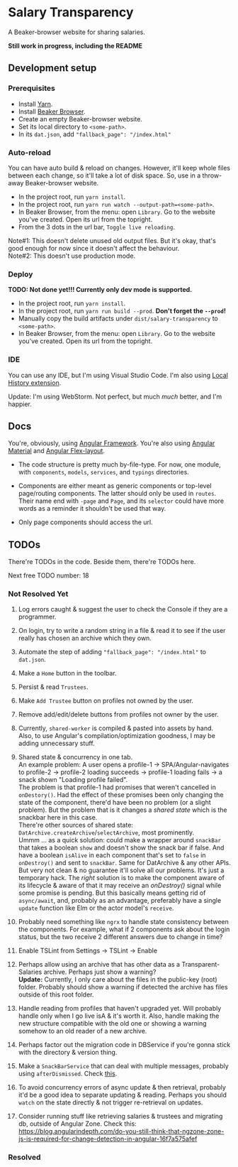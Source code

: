 # Salary Transparency

A Beaker-browser website for sharing salaries.

**Still work in progress, including the README**

## Development setup

### Prerequisites

- Install [Yarn](https://yarnpkg.com).
- Install [Beaker Browser](https://beakerbrowser.com/).
- Create an empty Beaker-browser website.
- Set its local directory to `<some-path>`.
- In its `dat.json`, add `"fallback_page": "/index.html"`

### Auto-reload

You can have auto build & reload on changes. However, it'll keep whole files between each change, so it'll take a lot of disk space. So, use in a throw-away Beaker-browser website.

- In the project root, run `yarn install`.
- In the project root, run `yarn run watch --output-path=<some-path>`.
- In Beaker Browser, from the menu: open `Library`. Go to the website you've created. Open its url from the topright.
- From the 3 dots in the url bar, `Toggle live reloading`.

Note#1: This doesn't delete unused old output files. But it's okay, that's good enough for now since it doesn't affect the behaviour.  
Note#2: This doesn't use production mode.

### Deploy

**TODO: Not done yet!!! Currently only dev mode is supported.**

- In the project root, run `yarn install`.
- In the project root, run `yarn run build --prod`. **Don't forget the `--prod`!**
- Manually copy the build artifacts under `dist/salary-transparency` to `<some-path>`.
- In Beaker Browser, from the menu: open `Library`. Go to the website you've created. Open its url from the topright.

### IDE

You can use any IDE, but I'm using Visual Studio Code. I'm also using [Local History extension](https://marketplace.visualstudio.com/items?itemName=xyz.local-history).

Update: I'm using WebStorm. Not perfect, but much _much_ better, and I'm happier.

## Docs

You're, obviously, using [Angular Framework](https://angular.io/). You're also using [Angular Material](https://material.angular.io) and [Angular Flex-layout](https://github.com/angular/flex-layout/wiki/Declarative-API-Overview).

- The code structure is pretty much by-file-type. For now, one module, with `components`, `models`, `services`, and `typings` directories.

- Components are either meant as generic components or top-level page/routing components. The latter should only be used in `routes`. Their name end with `-page` and `Page`, and its `selector` could have more words as a reminder it shouldn't be used that way.

- Only page components should access the url.

## TODOs

There're TODOs in the code. Beside them, there're TODOs here.

Next free TODO number: 18

### Not Resolved Yet

1) Log errors caught & suggest the user to check the Console if they are a programmer.

2) On login, try to write a random string in a file & read it to see if the user really has chosen an archive which they own.

3) Automate the step of adding `"fallback_page": "/index.html"` to `dat.json`.

4) Make a `Home` button in the toolbar.

5) Persist & read `Trustees`.

6) Make `Add Trustee` button on profiles not owned by the user.

7) Remove add/edit/delete buttons from profiles not owner by the user.

8) Currently, `shared-worker` is compiled & pasted into assets by hand.  
Also, to use Angular's compilation/optimization goodness, I may be adding unnecessary stuff.

9) Shared state & concurrency in one tab.  
An example problem: A user opens a profile-1 -> SPA/Angular-navigates to profile-2 -> profile-2 loading succeeds -> profile-1 loading fails -> a snack shown "Loading profile failed".  
The problem is that profile-1 had promises that weren't cancelled in `onDestory()`. Had the effect of these promises been only changing the state of the component, there'd have been no problem (or a slight problem). But the problem that is it changes a _shared state_ which is the snackbar here in this case.  
There're other sources of shared state: `DatArchive.createArchive`/`selectArchive`, most prominently.  
Ummm ... as a quick solution: could make a wrapper around `snackBar` that takes a boolean `show` and doesn't show the snack bar if false. And have a boolean `isAlive` in each component that's set to `false` in `onDestroy()` and sent to `snackBar`. Same for DatArchive & any other APIs.
But very not clean & no guarantee it'll solve all our problems. It's just a temporary hack. The _right_ solution is to make the component aware of its lifecycle & aware of that it may receive an _onDestroy()_ signal while some promise is pending. But this basically means getting rid of `async/await`, and, probably as an advantage, preferably have a single `update` function like Elm or the actor model's `receive`.

10) Probably need something like `ngrx` to handle state consistency between the components. For example, what if 2 components ask about the login status, but the two receive 2 different answers due to change in time?

11) Enable TSLint from Settings -> TSLint -> Enable

12) Perhaps allow using an archive that has other data as a Transparent-Salaries archive. Perhaps just show a warning?  
**Update:** Currently, I only care about the files in the public-key (root) folder. Probably should show a warning if detected the archive has files outside of this root folder.

13) Handle reading from profiles that haven't upgraded yet. Will probably handle only when I go live isA & it's worth it. Also, handle making the new structure compatible with the old one or showing a warning somehow to an old reader of a new archive.

14) Perhaps factor out the migration code in DBService if you're gonna stick with the directory & version thing.

15) Make a `SnackBarService` that can deal with multiple messages, probably using `afterDismissed`. Check [this](https://stackoverflow.com/questions/47409869/angular-2-4-material-design-snackbars-multiple-message-in-sequence).

16) To avoid concurrency errors of async update & then retrieval, probably it'd be a good idea to separate updating & reading. Perhaps you should `watch` on the state directly & not trigger re-retrieval on updates.

17) Consider running stuff like retrieving salaries & trustees and migrating db, outside of Angular Zone. Check this: https://blog.angularindepth.com/do-you-still-think-that-ngzone-zone-js-is-required-for-change-detection-in-angular-16f7a575afef

### Resolved
